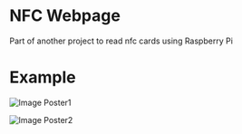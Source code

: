 # NFC Webpage
Part of another project to read nfc cards using Raspberry Pi

# Example
![Image Poster1](https://raw.githubusercontent.com/CrashLaker/nfc-reader-font/master/cards.png)

![Image Poster2](https://raw.githubusercontent.com/CrashLaker/nfc-reader-font/master/page.png)
